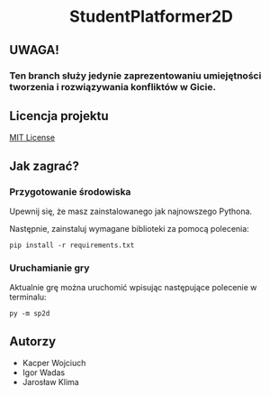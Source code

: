 <h1 align="center">StudentPlatformer2D</h1>

## UWAGA!
### Ten branch służy jedynie zaprezentowaniu umiejętności tworzenia i rozwiązywania konfliktów w Gicie.

## Licencja projektu

[MIT License](/LICENSE)

## Jak zagrać?

### Przygotowanie środowiska

Upewnij się, że masz zainstalowanego jak najnowszego Pythona.

Następnie, zainstaluj wymagane biblioteki za pomocą polecenia:
```shell
pip install -r requirements.txt
```

### Uruchamianie gry

Aktualnie grę można uruchomić wpisując następujące polecenie w terminalu:
```shell
py -m sp2d
```
## Autorzy
- Kacper Wojciuch
- Igor Wadas
- Jarosław Klima
